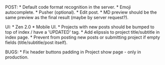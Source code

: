 POST:
    * Default code format recognition in the server.
    * Emoji autocomplete.
    * Pusher (optional).
    * Edit post.
    * MD preview should be the same preview as the final result (maybe by server request?).

UI:
    * Zen 2.0
    * Mobile UI.
    * Projects with new posts should be bumped to top of index / have a 'UPDATED' tag.
    * Add elipssis to project title/subtitle in index page.
    * Prevent from posting new posts or submitting project if empty fields (title/subtitle/post itself).

BUGS:
    * Fix header buttons padding in Project show page - only in production.